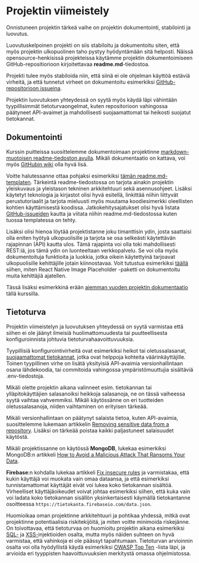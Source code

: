 # Projektin viimeistely

Onnistuneen projektin tärkeä vaihe on projektin dokumentointi, stabilointi ja luovutus. 

Luovutuskelpoinen projekti on siis stabiloitu ja dokumentoitu siten, että myös projektin ulkopuolinen taho pystyy hyödyntämään sitä helposti. Näissä opensource-henkisissä projekteissa käytämme projektin dokumentoimiseen GitHub-repositiorioon kirjoitettavaa **readme.md**-tiedostoa.

Projekti tulee myös stabiloida niin, että siinä ei ole ohjelman käyttöä estäviä virheitä, ja että tunnetut virheet on dokumentoitu esimerkiksi [GitHub-repositorioon issueina](https://help.github.com/en/github/managing-your-work-on-github/creating-an-issue).

Projektin luovutuksen yhteydessä on syytä myös käydä läpi vähintään tyypillisimmät tietoturvaongelmat, kuten repositorioon vahingossa päätyneet API-avaimet ja mahdollisesti suojaamattomat tai heikosti suojatut tietokannat.

## Dokumentointi

Kurssin puitteissa suosittelemme dokumentoimaan projektinne [markdown-muotoisen readme-tiedoston avulla](https://docs.github.com/en/repositories/managing-your-repositorys-settings-and-features/customizing-your-repository/about-readmes).  Mikäli dokumentaatio on kattava, voi myös [GitHubin wiki](https://docs.github.com/en/communities/documenting-your-project-with-wikis/about-wikis) olla hyvä lisä.

Voitte halutessanne ottaa pohjaksi esimerkiksi [tämän readme.md-templaten](https://github.com/othneildrew/Best-README-Template). Tärkeintä readme-tiedostossa on tarjota ainakin projektin yleiskuvaus ja yleistason tekninen arkkitehtuuri sekä asennusohjeet. Lisäksi käytetyt teknologia ja kirjastot olisi hyvä esitellä, linkittää niihin liittyvät perustutoriaalit ja tarjota mieluusti myös muutama koodiesimerkki oleellisten kohtien käyttämisestä koodissa. Jatkokehitysajatukset olisi hyvä listata [GitHub-issueiden](https://help.github.com/en/github/managing-your-work-on-github/creating-an-issue) kautta ja viitata niihin readme.md-tiedostossa kuten tuossa templatessa on tehty. 

Lisäksi olisi hienoa löytää projektistanne joku timanttisin ydin, josta saattaisi olla eniten hyötyä ulkopuolisille ja tarjota se osa selkeästi käytettävän rajapinnan (API) kautta ulos. Tämä rajapinta voi olla toki mahdollisesti REST:iä, jos tämä ydin on luonteeltaan verkkopalvelu. Se voi olla myös dokumentoituja funktioita ja luokkia, jotka oikein käytettyinä tarjoavat ulkopuolisille kehittäjille jotain kiinnostavaa. Voit tutustua esimerkiksi [täällä](https://github.com/mitogh/react-native-image-placeholder) siihen, miten React Native Image Placeholder -paketti on dokumentoitu muita kehittäjiä ajatellen.

Tässä lisäksi esimerkkinä erään [aiemman vuoden projektin dokumentaatio](https://github.com/Myyyra/StashHunters) tällä kurssilla.


## Tietoturva

Projektin viimeistelyn ja luovutuksen yhteydessä on syytä varmistaa että siihen ei ole jäänyt ilmeisiä huolimattomuudesta tai puutteellisesta konfiguroinnista johtuvia tietoturvahaavoittuvuuksia.

Tyypillisiä konfigurointivirheitä ovat esimerkiksi heikot tai oletussalasanat, [suojaamattomat tietokannat](https://snyk.io/blog/mongodb-hack-and-secure-defaults/), jotka ovat helppoja kohteita väärinkäyttäjille. Toinen tyypillinen virhe on lisätä yksityisiä API-avaimia versionhallintaan osana lähdekoodia, tai commitoida vahingossa ympäristömuuttujia sisältäviä .env-tiedostoja.

Mikäli olette projektin aikana valinneet esim. tietokannan tai ylläpitokäyttäjien salasanoiksi heikkoja salasanoja, ne on tässä vaiheessa syytä vaihtaa vahvemmiksi. Mikäli käytössänne on eri tuotteiden oletussalasanoja, niiden vaihtaminen on erityisen tärkeää.

Mikäli versionhallintaan on päätynyt salaista tietoa, kuten API-avaimia, suosittelemme lukemaan artikkelin [Removing sensitive data from a repository](https://docs.github.com/en/authentication/keeping-your-account-and-data-secure/removing-sensitive-data-from-a-repository). Lisäksi on tärkeää poistaa kaikki paljastuneet salaisuudet käytöstä.

Mikäli projektissanne on käytössä **MongoDB**, lukekaa esimerkiksi MongoDB:n artikkeli [How to Avoid a Malicious Attack That Ransoms Your Data](https://www.mongodb.com/blog/post/how-to-avoid-a-malicious-attack-that-ransoms-your-data).

**Firebase**:n kohdalla lukekaa artikkeli [Fix insecure rules](https://firebase.google.com/docs/firestore/security/insecure-rules) ja varmistakaa, että kukin käyttäjä voi muokata vain omaa dataansa, ja että esimerkiksi tunnistamattomat käyttäjät eivät voi lukea koko tietokannan sisältöä. Virheelliset käyttäjäoikeudet voivat johtaa esimerkiksi siihen, että kuka vain voi ladata koko tietokannan sisällön yksinkertaisesti käymällä tietokantanne osoitteessa `https://tietokanta.firebaseio.com/data.json`.

Huomioikaa oman projektinne arkkitehtuuri ja pohtikaa yhdessä, mitkä ovat projektinne potentiaalisia riskitekijöitä, ja miten voitte minimoida riskejänne. On toivottavaa, että tietoturvaa on huomioitu projektin aikana esimerkiksi [SQL-](https://owasp.org/www-community/attacks/SQL_Injection) ja [XSS-](https://owasp.org/www-community/attacks/xss/)injektioiden osalta, mutta myös näiden suhteen on hyvä varmistaa, että vahinkoja ei ole päässyt tapahtumaan. Tietoturvan arvioinnin osalta voi olla hyödyllistä käydä esimerkiksi [OWASP Top Ten](https://owasp.org/www-project-top-ten/) -lista läpi, ja arvioida eri tyyppisten haavoittuvuuksien merkitystä omassa ohjelmistossa.
